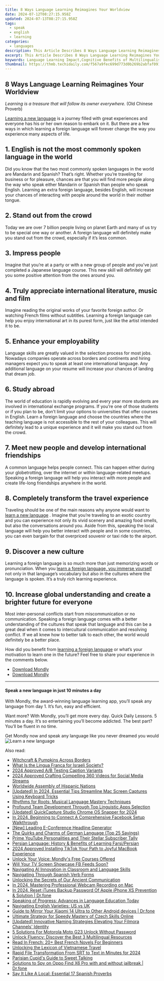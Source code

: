 ```yaml
---
title: 8 Ways Language Learning Reimagines Your Worldview
date: 2024-07-12T08:27:15.958Z
updated: 2024-07-13T08:27:15.958Z
tags:
  - speak
  - english
  - learning
categories:
  - languages
description: This Article Describes 8 Ways Language Learning Reimagines Your Worldview
excerpt: This Article Describes 8 Ways Language Learning Reimagines Your Worldview
keywords: Language Learning Impact,Cognitive Benefits of Multilingualism,Worldview Expansion via Language Learning,Multilingualism & Cultural Awareness,Changing Perspectives Through Language Learning,Cognitive Enhancements From Multilingual Education,Language Learning and Global Connectivity
thumbnail: https://thmb.techidaily.com/f567a9fec699d773d0b269b2abfaf091f129a875a6f111520a97150e50266041.jpg
---
```


## 8 Ways Language Learning Reimagines Your Worldview

_Learning is a treasure that will follow its owner everywhere._ (Old Chinese Proverb)

[Learning a new language](https://adjt.mondly.com/5ixfg4k?campaign=blog-post-id-10&fallback=https%3A%2F%2Fapp.mondly.com%3Futm%5Fmedium%3Dblog%5Fblog-post-id-10%26utm%5Fsource%3Dblog-post-id-10&redirect%5Fmacos=https%3A%2F%2Fapp.mondly.com%3Futm%5Fmedium%3Dblog%5Fblog-post-id-10%26utm%5Fsource%3Dblog-post-id-10&redirect%5Fandroid=https%3A%2F%2Fplay.google.com%2Fstore%2Fapps%2Fdetails%3Fid%3Dcom.atistudios.mondly.languages%3Futm%5Fmedium%3Dblog%5Fblog-post-id-10%26utm%5Fsource%3Dblog-post-id-10&redirect%5Fios=https%3A%2F%2Fapps.apple.com%2Fapp%2Fapple-store%2Fid987873536%3Fpt%3D78954800%26ct%3Dblog-post-id-10%26mt%3D8) is a journey filled with great experiences and everyone has his or her own reason to embark on it. But there are a few ways in which learning a foreign language will forever change the way you experience many aspects of life.

## 1\. English is not the most commonly spoken language in the world

 Did you know that the two most commonly spoken languages in the world are Mandarin and Spanish? That’s right. Whether you’re traveling for business or for pleasure, chances are that you will find more people along the way who speak either Mandarin or Spanish than people who speak English. Learning an extra foreign language, besides English, will increase your chances of interacting with people around the world in their mother tongue.

## 2\. Stand out from the crowd

 Today we are over 7 billion people living on planet Earth and many of us try to be special one way or another. A foreign language will definitely make you stand out from the crowd, especially if it’s less common.

## 3\. Impress people

 Imagine that you’re at a party or with a new group of people and you’ve just completed a Japanese language course. This new skill will definitely get you some positive attention from the ones around you.

## 4\. Truly appreciate international literature, music and film

 Imagine reading the original works of your favorite foreign author. Or watching French films without subtitles. Learning a foreign language can help you enjoy international art in its purest form, just like the artist intended it to be.

## 5\. Enhance your employability

 Language skills are greatly valued in the selection process for most jobs. Nowadays companies operate across borders and continents and hiring managers expect you to speak at least one international language. Any additional language on your resume will increase your chances of landing that dream job.

## 6\. Study abroad

 The world of education is rapidly evolving and every year more students are involved in international exchange programs. If you’re one of those students or if you plan to be, don’t limit your options to universities that offer courses in English. Learn a foreign language and choose the countries where the teaching language is not accessible to the rest of your colleagues. This will definitely lead to a unique experience and it will make you stand out from the crowd.

## 7\. Meet new people and develop international friendships

 A common language helps people connect. This can happen either during your globetrotting, over the internet or within language-related meetups. Speaking a foreign language will help you interact with more people and create life-long friendships anywhere in the world.

## 8\. Completely transform the travel experience

 Traveling should be one of the main reasons why anyone would want to [learn a new language](https://shop.mondly.com/affiliate.php?ACCOUNT=ATISTUDI&AFFILIATE=108875&PATH=https://www.mondly.com?AFFILIATE=108875) . Imagine that you’re traveling to an exotic country and you can experience not only its vivid scenery and amazing food smells, but also the conversations around you. Aside from this, speaking the local language will help you better interact with people and in some countries, you can even bargain for that overpriced souvenir or taxi ride to the airport.

## 9\. Discover a new culture

 Learning a foreign language is so much more than just memorizing words or pronunciation. When you [learn a foreign language, you immerse yourself](https://shop.mondly.com/affiliate.php?ACCOUNT=ATISTUDI&AFFILIATE=108875&PATH=https://www.mondly.com?AFFILIATE=108875) not only in that language’s vocabulary but also in the cultures where the language is spoken. It’s a truly rich learning experience.

## 10\. Increase global understanding and create a brighter future for everyone

 Most inter-personal conflicts start from miscommunication or no communication. Speaking a foreign language comes with a better understanding of the cultures that speak that language and this can be a great deal when it comes to intercultural communication and resolving conflict. If we all knew how to better talk to each other, the world would definitely be a better place.

 How did you benefit from [learning a foreign language](https://androidappsforme.com/mondly-languages-app-review/) or what’s your motivation to learn one in the future? Feel free to share your experience in the comments below.

* [Download Mondly](https://www.facebook.com/sharer/sharer.php?u=https%3A%2F%2Fwww.mondly.com%2Fblog%2F10-reasons-why-learning-a-foreign-language-will-change-your-life-forever%2F&t=10+Reasons+Why+Learning+A+Foreign+Language+Will+Change+Your+Life+Forever "Share on Facebook")
* [Download Mondly](https://shop.mondly.com/affiliate.php?ACCOUNT=ATISTUDI&AFFILIATE=108875&PATH=https://www.mondly.com?AFFILIATE=108875)

---

#### Speak a new language in just 10 minutes a day

 With Mondly, the award-winning language learning app, you’ll speak any language from day 1\. It’s fun, easy and efficient.

 Want more? With Mondly, you’ll get more every day. Quick Daily Lessons. 5 minutes a day. It’s so entertaining you’ll become addicted. The best part? You’ll be fluent in no time.

Get Mondly now and speak any language like you never dreamed you would ![Learn a new language](https://adjt.mondly.com/5ixfg4k?campaign=blog-post-id-10&fallback=https%3A%2F%2Fapp.mondly.com%3Futm%5Fmedium%3Dblog%5Fblog-post-id-10%26utm%5Fsource%3Dblog-post-id-10&redirect%5Fmacos=https%3A%2F%2Fapp.mondly.com%3Futm%5Fmedium%3Dblog%5Fblog-post-id-10%26utm%5Fsource%3Dblog-post-id-10&redirect%5Fandroid=https%3A%2F%2Fplay.google.com%2Fstore%2Fapps%2Fdetails%3Fid%3Dcom.atistudios.mondly.languages%3Futm%5Fmedium%3Dblog%5Fblog-post-id-10%26utm%5Fsource%3Dblog-post-id-10&redirect%5Fios=https%3A%2F%2Fapps.apple.com%2Fapp%2Fapple-store%2Fid987873536%3Fpt%3D78954800%26ct%3Dblog-post-id-10%26mt%3D8 "Learn a new language")

<ins class="adsbygoogle"
     style="display:block"
     data-ad-format="autorelaxed"
     data-ad-client="ca-pub-7571918770474297"
     data-ad-slot="1223367746"></ins>



<ins class="adsbygoogle"
     style="display:block"
     data-ad-client="ca-pub-7571918770474297"
     data-ad-slot="8358498916"
     data-ad-format="auto"
     data-full-width-responsive="true"></ins>



<span class="atpl-alsoreadstyle">Also read:</span>
<div><ul>
<li><a href="https://mondly-stories.techidaily.com/witchcraft-and-pumpkins-across-borders/"><u>Witchcraft & Pumpkins Across Borders</u></a></li>
<li><a href="https://mondly-stories.techidaily.com/what-is-the-lingua-franca-for-israeli-society/"><u>What Is the Lingua Franca for Israeli Society?</u></a></li>
<li><a href="https://instagram-video-recordings.techidaily.com/2024-approved-ab-testing-caption-variants/"><u>2024 Approved  A/B Testing Caption Variants</u></a></li>
<li><a href="https://facebook-video-content.techidaily.com/2024-approved-crafting-compelling-360-videos-for-social-media-streams/"><u>2024 Approved  Crafting Compelling 360 Videos for Social Media Streams</u></a></li>
<li><a href="https://mondly-stories.techidaily.com/worldwide-assembly-of-hispanic-nations/"><u>Worldwide Assembly of Hispanic Nations</u></a></li>
<li><a href="https://visual-screen-recording.techidaily.com/updated-in-2024-essential-tips-streamline-mac-screen-captures-using-keyboard-tricks/"><u>[Updated] In 2024, Essential Tips  Streamline Mac Screen Captures Using Keyboard Tricks</u></a></li>
<li><a href="https://mondly-stories.techidaily.com/rhythms-for-roots-musical-language-mastery-techniques/"><u>Rhythms for Roots: Musical Language Mastery Techniques</u></a></li>
<li><a href="https://mondly-stories.techidaily.com/profound-team-development-through-top-linguistic-apps-selection/"><u>Profound Team Development Through Top Linguistic Apps Selection</u></a></li>
<li><a href="https://video-screen-grab.techidaily.com/updated-quickcapture-studio-chrome-os-snapper-for-2024/"><u>[Updated] QuickCapture Studio  Chrome OS Snapper for 2024</u></a></li>
<li><a href="https://facebook-videos.techidaily.com/in-2024-beginning-to-connect-a-comprehensive-facebook-setup-walkthrough/"><u>In 2024, Beginning to Connect  A Comprehensive Facebook Setup Walkthrough</u></a></li>
<li><a href="https://extra-support.techidaily.com/new-leading-e-conference-headline-generator/"><u>[New] Leading E-Conference Headline Generator</u></a></li>
<li><a href="https://mondly-stories.techidaily.com/the-quirks-and-charms-of-german-language-top-25-sayings/"><u>The Quirks and Charms of German Language (Top 25 Sayings)</u></a></li>
<li><a href="https://youtube-videos.techidaily.com/prime-youtube-personalities-and-their-stellar-subscriber-tally/"><u>Prime YouTube Personalities and Their Stellar Subscriber Tally</u></a></li>
<li><a href="https://mondly-stories.techidaily.com/persian-language-history-and-benefits-of-learning-farsipersian/"><u>Persian Language: History & Benefits of Learning Farsi/Persian</u></a></li>
<li><a href="https://tiktok-video-recordings.techidaily.com/2024-approved-installing-tiktok-your-path-to-joyful-macbook-experience/"><u>2024 Approved  Installing TikTok  Your Path to Joyful MacBook Experience</u></a></li>
<li><a href="https://mondly-stories.techidaily.com/unlock-your-voice-mondlys-free-courses-offered/"><u>Unlock Your Voice: Mondly's Free Courses Offered</u></a></li>
<li><a href="https://facebook-clips.techidaily.com/will-your-tv-screen-showcase-fb-feeds-soon/"><u>Will Your TV Screen Showcase FB Feeds Soon?</u></a></li>
<li><a href="https://mondly-stories.techidaily.com/navigating-ai-innovation-in-classroom-and-language-skills/"><u>Navigating AI Innovation in Classroom and Language Skills</u></a></li>
<li><a href="https://mondly-stories.techidaily.com/navigating-through-spanish-verb-forms/"><u>Navigating Through Spanish Verb Forms</u></a></li>
<li><a href="https://mondly-stories.techidaily.com/unlocking-the-secrets-of-our-ancient-communication/"><u>Unlocking the Secrets of Our Ancient Communication</u></a></li>
<li><a href="https://video-screen-grab.techidaily.com/in-2024-mastering-professional-webcam-recording-on-mac/"><u>In 2024, Mastering Professional Webcam Recording on Mac</u></a></li>
<li><a href="https://iphone-unlock.techidaily.com/in-2024-reset-itunes-backup-password-of-apple-iphone-xs-prevention-and-solution-drfone-by-drfone-ios/"><u>In 2024, Reset iTunes Backup Password Of Apple iPhone XS Prevention & Solution | Dr.fone</u></a></li>
<li><a href="https://mondly-stories.techidaily.com/speaking-of-progress-advances-in-language-education-today/"><u>Speaking of Progress: Advances in Language Education Today</u></a></li>
<li><a href="https://mondly-stories.techidaily.com/navigating-english-varieties-us-vs-uk/"><u>Navigating English Varieties: US vs UK</u></a></li>
<li><a href="https://screen-mirror.techidaily.com/guide-to-mirror-your-xiaomi-14-ultra-to-other-android-devices-drfone-by-drfone-android/"><u>Guide to Mirror Your Xiaomi 14 Ultra to Other Android devices | Dr.fone</u></a></li>
<li><a href="https://mondly-stories.techidaily.com/ultimate-strategy-for-speedy-mastery-of-czech-skills-online/"><u>Ultimate Strategy for Speedy Mastery of Czech Skills Online</u></a></li>
<li><a href="https://facebook-video-share.techidaily.com/updated-innovative-naming-strategies-elevating-your-filmora-channels-identity/"><u>[Updated] Innovative Naming Strategies  Elevating Your Filmora Channels' Identity</u></a></li>
<li><a href="https://android-unlock.techidaily.com/5-solutions-for-motorola-moto-g23-unlock-without-password-by-drfone-android/"><u>5 Solutions For Motorola Moto G23 Unlock Without Password</u></a></li>
<li><a href="https://mondly-stories.techidaily.com/unlock-fluency-discover-the-best-3-multilingual-resources/"><u>Unlock Fluency: Discover the Best 3 Multilingual Resources</u></a></li>
<li><a href="https://mondly-stories.techidaily.com/read-in-french-20plus-best-french-novels-for-beginners/"><u>Read In French: 20+ Best French Novels For Beginners</u></a></li>
<li><a href="https://mondly-stories.techidaily.com/unlocking-the-lexicon-of-vietnamese-travel/"><u>Unlocking the Lexicon of Vietnamese Travel</u></a></li>
<li><a href="https://extra-support.techidaily.com/rapid-file-transformation-from-srt-to-text-in-minutes-for-2024/"><u>Rapid File Transformation  From SRT to Text in Minutes for 2024</u></a></li>
<li><a href="https://mondly-stories.techidaily.com/parisian-cupids-guide-to-sweet-talking/"><u>Parisian Cupid's Guide to Sweet Talking</u></a></li>
<li><a href="https://android-location-track.techidaily.com/solutions-to-spy-on-oppo-find-x6-pro-with-and-without-jailbreak-drfone-by-drfone-virtual-android/"><u>Solutions to Spy on Oppo Find X6 Pro with and without jailbreak | Dr.fone</u></a></li>
<li><a href="https://mondly-stories.techidaily.com/say-it-like-a-local-essential-17-spanish-proverbs/"><u>Say It Like A Local: Essential 17 Spanish Proverbs</u></a></li>
</ul></div>
